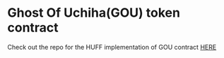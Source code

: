 # Ghost Of Uchiha(GOU) token contract

Check out the repo for the HUFF implementation of GOU contract [HERE](https://github.com/tanim0la/GouToken_huff)
